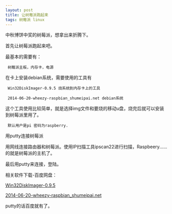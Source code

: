 ```yaml
---
layout: post
title: 让树莓派跑起来
tags: 树莓派 linux
---
```


中秋博饼中奖的树莓派，想拿出来折腾下。

首先让树莓派跑起来吧。

最基本的需要有：

     树莓派主板，内存卡，电源

在卡上安装debian系统，需要使用的工具有

     Win32DiskImager-0.9.5 烧系统到内存卡上的工具

     2014-06-20-wheezy-raspbian_shumeipai.net debian系统


这个工具使用比较简单，就是选择img文件和要烧的移动u盘，烧完后就可以安装到树莓派里用了。

     默认用户是pi 密码为raspberry.

用putty连接树莓派

用网线连接路由器和树莓派。使用IP扫描工具ipscan22进行扫描，Raspbeery......的就是树莓派的主机了。

最后用putty来连接，登陆。

相关软件下载-百度网盘：

[Win32DiskImager-0.9.5](http://pan.baidu.com/s/1eQoyu2m)

[2014-06-20-wheezy-raspbian_shumeipai.net](http://pan.baidu.com/s/1kTECAI7)

putty的话百度就有了。

	

